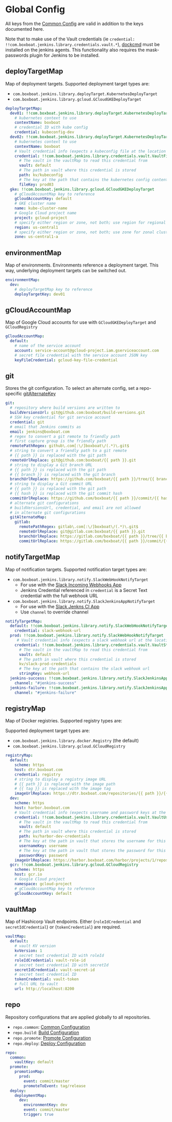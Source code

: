 # Global Config

All keys from the [Common Config](common.md) are valid in addition to the keys documented here.

Note that to make use of the Vault credentials (ie `credential: !!com.boxboat.jenkins.library.credentials.vault.*`), [dockcmd](https://github.com/boxboat/dockcmd) must be installed on the jenkins agents. This functionality also requires the mask-passwords plugin for Jenkins to be installed.

## deployTargetMap

Map of deployment targets.  Supported deployment target types are:

- `com.boxboat.jenkins.library.deployTarget.KubernetesDeployTarget`
- `com.boxboat.jenkins.library.gcloud.GCloudGKEDeployTarget`

```yaml
deployTargetMap:
  dev01: !!com.boxboat.jenkins.library.deployTarget.KubernetesDeployTarget
    # kubernetes context to use
    contextName: boxboat
    # credential ID with kube config
    credential: kubeconfig-dev
  dev02: !!com.boxboat.jenkins.library.deployTarget.KubernetesDeployTarget
    # kubernetes context to use
    contextName: boxboat
    # Vault credential info (expects a kubeconfig file at the location specified)
    credential: !!com.boxboat.jenkins.library.credentials.vault.VaultFileCredential
      # The vault in the vaultMap to read this credential from
      vault: default
      # The path in vault where this credential is stored
      path: kv/kubeconfig
      # The key at the path that contains the kubernetes config contents
      fileKey: prod03
  gke: !!com.boxboat.jenkins.library.gcloud.GCloudGKEDeployTarget
    # gCloudAccountMap key to reference
    gCloudAccountKey: default
    # GKE cluster name
    name: kube-cluster-name
    # Google Cloud project name
    project: gcloud-project
    # specify either region or zone, not both; use region for regional clusters
    region: us-central1
    # specify either region or zone, not both; use zone for zonal clusters
    zone: us-central1-a
```

## environmentMap

Map of environments.  Environments reference a deployment target.  This way, underlying deployment targets can be switched out.

```yaml
environmentMap:
  dev:
    # deployTargetMap key to reference
    deployTargetKey: dev01
```

## gCloudAccountMap

Map of Google Cloud accounts for use with `GCloudGKEDeployTarget` and `GCloudRegistry`

```yaml
gCloudAccountMap:
  default:
    # name of the service account
    account: service-account@gcloud-project.iam.gserviceaccount.com
    # secret file credential with the service account JSON key
    keyFileCredential: gcloud-key-file-credential
```

## git

Stores the git configuration.  To select an alternate config, set a repo-specific [gitAlternateKey](common.md#gitAlternateKey)

```yaml
git:
  # repository where build versions are written to
  buildVersionsUrl: git@github.com:boxboat/build-versions.git
  # SSH key credential for git service account
  credential: git
  # email that Jenkins commits as
  email: jenkins@boxboat.com
  # regex to convert a git remote to friendly path
  # first capture group is the friendly path
  remotePathRegex: github\.com[:\/]boxboat\/(.*)\.git$
  # string to convert a friendly path to a git remote
  # {{ path }} is replaced with the git path
  remoteUrlReplace: git@github.com:boxboat/{{ path }}.git
  # string to display a Git branch URL
  # {{ path }} is replaced with the git path
  # {{ branch }} is replaced with the git branch
  branchUrlReplace: https://github.com/boxboat/{{ path }}/tree/{{ branch }}
  # string to display a Git commit URL
  # {{ path }} is replaced with the git path
  # {{ hash }} is replaced with the git commit hash
  commitUrlReplace: https://github.com/boxboat/{{ path }}/commit/{{ hash }}
  # alternate git configurations
  # buildVersionsUrl, credential, and email are not allowed
  # in alternate git configurations
  gitAlternateMap:
    gitlab:
      remotePathRegex: gitlab\.com[:\/]boxboat\/(.*)\.git$
      remoteUrlReplace: git@gitlab.com:boxboat/{{ path }}.git
      branchUrlReplace: https://gitlab.com/boxboat/{{ path }}/tree/{{ branch }}
      commitUrlReplace: https://gitlab.com/boxboat/{{ path }}/commit/{{ hash }}
```

## notifyTargetMap

Map of notification targets.  Supported notification target types are:

- `com.boxboat.jenkins.library.notify.SlackWebHookNotifyTarget`
  - For use with the [Slack Incoming Webhooks App](https://boxboat.slack.com/apps/A0F7XDUAZ-incoming-webhooks?next_id=0)
  - Jenkins Credential referenced in `credential` is a Secret Text credential with the full webhook URL
- `com.boxboat.jenkins.library.notify.SlackJenkinsAppNotifyTarget`
  - For use with the [Slack Jenkns CI App](https://boxboat.slack.com/apps/A0F7VRFKN-jenkins-ci?next_id=0)
  - Use `channel` to override channel
```yaml
notifyTargetMap:
  default: !!com.boxboat.jenkins.library.notify.SlackWebHookNotifyTarget
    credential: slack-webhook-url
  prod: !!com.boxboat.jenkins.library.notify.SlackWebHookNotifyTarget
     # Vault credential info (expects a slack webhook url at the location specified)
    credential: !!com.boxboat.jenkins.library.credentials.vault.VaultStringCredential
      # The vault in the vaultMap to read this credential from
      vault: default
      # The path in vault where this credential is stored
      kv/slack-prod-credentials
      # The key at the path that contains the slack webhook url
      stringKey: webhook-url
  jenkins-success: !!com.boxboat.jenkins.library.notify.SlackJenkinsAppNotifyTarget
    channel: "#jenkins-success"
  jenkins-failure: !!com.boxboat.jenkins.library.notify.SlackJenkinsAppNotifyTarget
    channel: "#jenkins-failure"
```

## registryMap

Map of Docker registries.  Supported registry types are:

Supported deployment target types are:

- `com.boxboat.jenkins.library.docker.Registry` (the default)
- `com.boxboat.jenkins.library.gcloud.GCloudRegistry`

```yaml
registryMap:
  default:
    scheme: https
    host: dtr.boxboat.com
    credential: registry
    # string to display a registry image URL
    # {{ path }} is replaced with the image path
    # {{ tag }} is replaced with the image tag
    imageUrlReplace: https://dtr.boxboat.com/repositories/{{ path }}/{{ tag }}/linux/amd64/layers
  dev:
    scheme: https
    host: harbor.boxboat.com
    # Vault credential info (expects username and password keys at the location specified)
    credential: !!com.boxboat.jenkins.library.credentials.vault.VaultUsernamePasswordCredential
      # The vault in the vaultMap to read this credential from
      vault: default
      # The path in vault where this credential is stored
      path: kv/harbor-dev-credentials
      # The key at the path in vault that stores the username for this registry
      usernameKey: username
      # The key at the path in vault that stores the password for this registry
      passwordKey: password
    imageUrlReplace: https://harbor.boxboat.com/harbor/projects/1/repositories/{{ path }}/tags/{{ tag }}
  gcr: !!com.boxboat.jenkins.library.gcloud.GCloudRegistry
    scheme: https
    host: gcr.io
    # Google Cloud project
    namespace: gcloud-project
    # gCloudAccountMap key to reference
    gCloudAccountKey: default
```

## vaultMap

Map of Hashicorp Vault endpoints.  Either (`roleIdCredential` and `secretIdCredential`) or (`tokenCredential`) are required.

```yaml
vaultMap:
  default:
    # vault KV version
    kvVersion: 1
    # secret text credential ID with roleId
    roleIdCredential: vault-role-id
    # secret text credential ID with secretId
    secretIdCredential: vault-secret-id
    # secret text credential ID
    tokenCredential: vault-token
    # full URL to vault
    url: http://localhost:8200
```

## repo

Repository configurations that are applied globally to all repositories.

- `repo.common`: [Common Configuration](common.md)
- `repo.build`: [Build Configuration](build.md)
- `repo.promote`: [Promote Configuration](promote.md)
- `repo.deploy`: [Deploy Configuration](deploy.md)

```yaml
repo:
  common:
    vaultKey: default
  promote:
    promotionMap:
      prod:
        event: commit/master
        promoteToEvent: tag/release
  deploy:
    deploymentMap:
      dev:
        environmentKey: dev
        event: commit/master
        trigger: true
```
